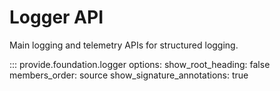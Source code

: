 # Logger API

Main logging and telemetry APIs for structured logging.

::: provide.foundation.logger
    options:
      show_root_heading: false
      members_order: source
      show_signature_annotations: true